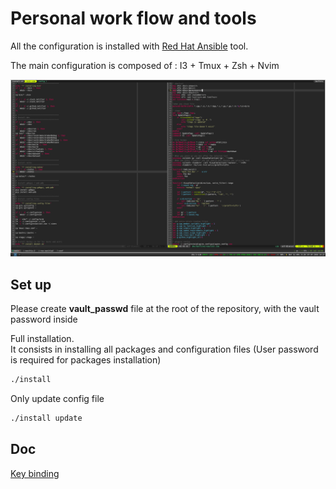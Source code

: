 # Personal work flow and tools

All the configuration is installed with
 [Red Hat Ansible](https://github.com/ansible/ansible) tool.

The main configuration is composed of : I3 + Tmux + Zsh + Nvim

![config_screenshot](config_screenshot.png)

## Set up

Please create **vault_passwd** file at the root of the repository,
 with the vault password inside

Full installation.<br>
It consists in installing all packages and
 configuration files (User password is required for packages installation)

```bash
./install
```

Only update config file

``` bash
./install update
```

## Doc

[Key binding](https://github.com/benoit-bst/dotfiles/blob/master/keybinding.md)
